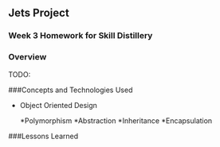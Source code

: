 ## Jets Project

### Week 3 Homework for Skill Distillery

### Overview

TODO: 

###Concepts and Technologies Used
* Object Oriented Design

	*Polymorphism
	*Abstraction
	*Inheritance
	*Encapsulation
	
###Lessons Learned

